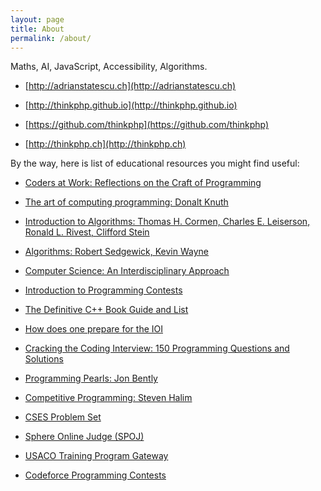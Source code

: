 ```yaml
---
layout: page
title: About
permalink: /about/
---
```

Maths, AI, JavaScript, Accessibility, Algorithms.

* [http://adrianstatescu.ch](http://adrianstatescu.ch)

* [http://thinkphp.github.io](http://thinkphp.github.io)

* [https://github.com/thinkphp](https://github.com/thinkphp)

* [http://thinkphp.ch](http://thinkphp.ch)

By the way, here is list of educational resources you might find useful:

* [Coders at Work: Reflections on the Craft of Programming](https://www.amazon.com/Coders-Work-Reflections-Craft-Programming/dp/1430219483)

* [The art of computing programming: Donalt Knuth](https://www.amazon.com/Computer-Programming-Volumes-1-4A-Boxed/dp/0321751043)


* [Introduction to Algorithms: Thomas H. Cormen, Charles E. Leiserson, Ronald L. Rivest, Clifford Stein](https://www.amazon.com/Introduction-Algorithms-Thomas-H-Cormen/dp/0262033844/)

* [Algorithms: Robert Sedgewick, Kevin Wayne](https://www.amazon.com/Algorithms-4th-Robert-Sedgewick/dp/032157351X/)

* [Computer Science: An Interdisciplinary Approach](https://www.amazon.com/Computer-Science-Interdisciplinary-Robert-Sedgewick/dp/0134076427)

* [Introduction to Programming Contests](https://web.stanford.edu/class/cs97si/)

* [The Definitive C++ Book Guide and List](https://stackoverflow.com/questions/388242/the-definitive-c-book-guide-and-list)

* [How does one prepare for the IOI](https://www.quora.com/How-does-one-prepare-for-the-IOI-Aiming-for-gold/answer/Brian-Bi)

* [Cracking the Coding Interview: 150 Programming Questions and Solutions](https://www.amazon.com/Cracking-Coding-Interview-Programming-Questions/dp/098478280X)

* [Programming Pearls: Jon Bently](https://www.amazon.com/Programming-Pearls-2nd-Jon-Bentley/dp/0201657880)

* [Competitive Programming: Steven Halim](https://cpbook.net/details)

* [CSES Problem Set](https://cses.fi/problemset/user/166019/)

* [Sphere Online Judge (SPOJ)](https://www.spoj.com/)

* [USACO Training Program Gateway](https://train.usaco.org/)

* [Codeforce Programming Contests](https://codeforces.com/profile/thinkphp)
